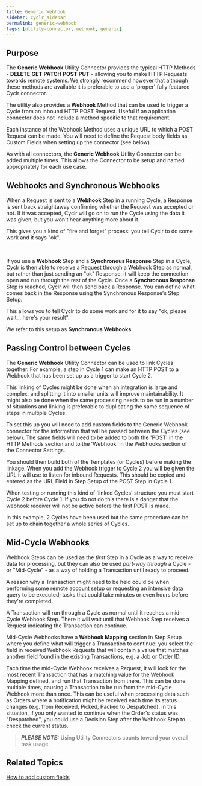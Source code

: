 ```yaml
---
title: Generic Webhook
sidebar: cyclr_sidebar
permalink: generic-webhook
tags: [utility-connector, webhook, generic]
---
```


## Purpose

The **Generic Webhook** Utility Connector provides the typical HTTP Methods - **DELETE** **GET** **PATCH** **POST** **PUT** - allowing you to make HTTP Requests towards remote systems.  We strongly recommend however that although these methods are available it is preferable to use a 'proper' fully featured Cyclr connector.

The utility also provides a **Webhook** Method that can be used to trigger a Cycle from an inbound HTTP POST Request.  Useful if an application connector does not include a method specific to that requirement.

Each instance of the Webhook Method uses a unique URL to which a POST Request can be made.  You will need to define the Request body fields as Custom Fields when setting up the connector (see below).

As with all connectors, the **Generic Webhook** Utility Connector can be added multiple times.  This allows the Connector to be setup and named appropriately for each use case.


## Webhooks and Synchronous Webhooks

When a Request is sent to a **Webhook** Step in a running Cycle, a Response is sent back straightaway confirming whether the Request was accepted or not.  If it was accepted, Cyclr will go on to run the Cycle using the data it was given, but you won't hear anything more about it.

This gives you a kind of "fire and forget" process: you tell Cyclr to do some work and it says "ok".

<br />

If you use a **Webhook** Step and a **Synchronous Response** Step in a Cycle, Cyclr is then able to receive a Request through a Webhook Step as normal, but rather than just sending an "ok" Response, it will keep the connection open and run through the rest of the Cycle.  Once a **Synchronous Response** Step is reached, Cyclr will then send back a Response.  You can define what comes back in the Response using the Synchronous Response's Step Setup.

This allows you to tell Cyclr to do some work and for it to say "ok, please wait... here's your result".

We refer to this setup as **Synchronous Webhooks**.


## Passing Control between Cycles

The **Generic Webhook** Utility Connector can be used to link Cycles together.  For example, a step in Cycle 1 can make an HTTP POST to a Webhook that has been set up as a trigger to start Cycle 2.

This linking of Cycles might be done when an integration is large and complex, and splitting it into smaller units will improve maintainability.  It might also be done when the same processing needs to be run in a number of situations and linking is preferable to duplicating the same sequence of steps in multiple Cycles.

To set this up you will need to add custom fields to the Generic Webhook connector for the information that will be passed between the Cycles (see below).  The same fields will need to be added to both the 'POST' in the HTTP Methods section and to the 'Webhook' in the Webhooks section of the Connector Settings.

You should then build both of the Templates (or Cycles) before making the linkage.  When you add the Webhook trigger to Cycle 2 you will be given the URL it will use to listen for inbound Requests.  This should be copied and entered as the URL Field in Step Setup of the POST Step in Cycle 1.

When testing or running this kind of 'linked Cycles' structure you must start Cycle 2 before Cycle 1.  If you do not do this there is a danger that the webhook receiver will not be active before the first POST is made.

In this example, 2 Cycles have been used but the same procedure can be set up to chain together a whole series of Cycles.


## Mid-Cycle Webhooks

Webhook Steps can be used as the *first* Step in a Cycle as a way to receive data for processing, but they can also be used *part-way through* a Cycle - or "Mid-Cycle" - as a way of holding a Transaction until ready to proceed.

A reason why a Transaction might need to be held could be when performing some remote account setup or requesting an intensive data query to be executed; tasks that could take minutes or even hours before they're completed.

A Transaction will run through a Cycle as normal until it reaches a mid-Cycle Webhook Step.  There it will wait until that Webhook Step receives a Request indicating the Transaction can continue.

Mid-Cycle Webhooks have a **Webhook Mapping** section in Step Setup where you define what will trigger a Transaction to continue: you select the field in received Webhook Requests that will contain a value that matches another field found in the existing Transactions, e.g. a Job or Order ID.

Each time the mid-Cycle Webhook receives a Request, it will look for the most recent Transaction that has a matching value for the Webhook Mapping defined, and run that Transaction from there.  This can be done multiple times, causing a Transaction to be run from the mid-Cycle Webhook more than once.  This can be useful when processing data such as Orders where a notification might be received each time its status changes (e.g. from Received, Picked, Packed to Despatched).  In this situation, if you only wanted to continue when the Order's status was "Despatched", you could use a Decision Step after the Webhook Step to check the current status.

> **_PLEASE NOTE:_** Using Utility Connectors counts toward your overall task usage.

## Related Topics

[How to add custom fields](./adding-custom-fields) 
